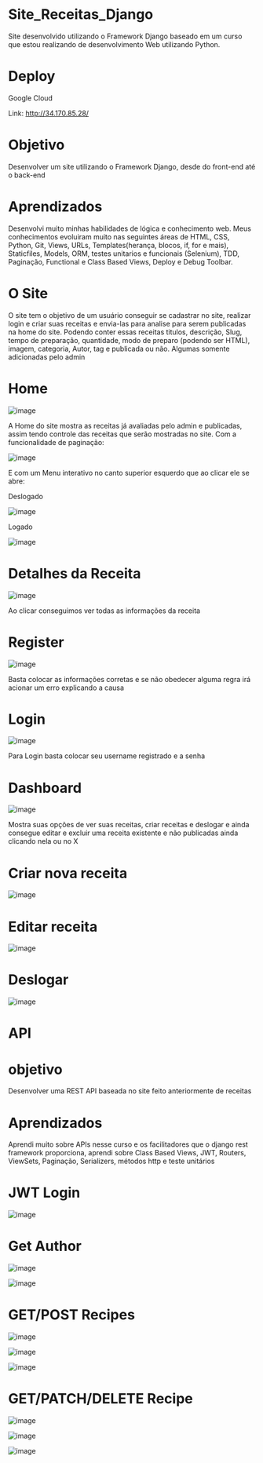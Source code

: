 # Site_Receitas_Django
Site desenvolvido utilizando o Framework Django baseado em um curso que estou realizando de desenvolvimento Web utilizando Python.

# Deploy

Google Cloud

Link: http://34.170.85.28/

# Objetivo
Desenvolver um site utilizando o Framework Django, desde do front-end até o back-end

# Aprendizados
Desenvolvi muito minhas habilidades de lógica e conhecimento web. Meus conhecimentos evoluiram muito nas seguintes áreas de HTML, CSS, Python, Git, Views, URLs, Templates(herança, blocos, if, for e mais), Staticfiles, Models, ORM, testes unitarios e funcionais (Selenium), TDD, Paginação, Functional e Class Based Views, Deploy e Debug Toolbar.

# O Site
O site tem o objetivo de um usuário conseguir se cadastrar no site, realizar login e criar suas receitas e envia-las para analise para serem publicadas na home do site. Podendo conter essas receitas titulos, descrição, Slug, tempo de preparação, quantidade, modo de preparo (podendo ser HTML), imagem, categoria, Autor, tag e publicada ou não. Algumas somente adicionadas pelo admin

# Home 

![image](https://user-images.githubusercontent.com/94979678/211163475-d6628e81-771c-48d4-b5f0-f15a75919900.png)

A Home do site mostra as receitas já avaliadas pelo admin e publicadas, assim tendo controle das receitas que serão mostradas no site. Com a funcionalidade de paginação:

![image](https://user-images.githubusercontent.com/94979678/211163553-c01ca796-d7dc-4aa3-8fe9-2548a6f764d0.png)

E com um Menu interativo no canto superior esquerdo que ao clicar ele se abre:

Deslogado

![image](https://user-images.githubusercontent.com/94979678/211163801-6f49ff6c-618a-4333-99de-ace3878cbaf3.png)

Logado

![image](https://user-images.githubusercontent.com/94979678/211163823-7cabd5bc-b46f-4b3c-950c-6cfe9ea01242.png)

# Detalhes da Receita

![image](https://user-images.githubusercontent.com/94979678/211164137-1583b56a-383b-4b1e-acfc-6da8ea46716f.png)

Ao clicar conseguimos ver todas as informações da receita

# Register

![image](https://user-images.githubusercontent.com/94979678/211163670-34d8f476-7673-426c-9b18-f659fb64bd7c.png)

Basta colocar as informações corretas e se não obedecer alguma regra irá acionar um erro explicando a causa


# Login

![image](https://user-images.githubusercontent.com/94979678/211163640-4032aa50-dc08-4121-87e5-7b05e193e9cf.png)

Para Login basta colocar seu username registrado e a senha

# Dashboard

![image](https://user-images.githubusercontent.com/94979678/211163929-738993f0-f18a-439b-9929-d8b64a32feb0.png)

Mostra suas opções de ver suas receitas, criar receitas e deslogar e ainda consegue editar e excluir uma receita existente e não publicadas ainda clicando nela ou no X

# Criar nova receita

![image](https://user-images.githubusercontent.com/94979678/211163946-4eaab35e-2c08-4e10-915d-19540bb16151.png)

# Editar receita

![image](https://user-images.githubusercontent.com/94979678/211163968-a8db7b02-0b5b-4407-9043-846188305126.png)

# Deslogar

![image](https://user-images.githubusercontent.com/94979678/211163977-f20a40bd-94e2-4d8c-8736-a70b209d69de.png)

# API

# objetivo
Desenvolver uma REST API baseada no site feito anteriormente de receitas

# Aprendizados
Aprendi muito sobre APIs nesse curso e os facilitadores que o django rest framework proporciona, aprendi sobre Class Based Views, JWT, Routers, ViewSets, Paginação, Serializers, métodos http e teste unitários

# JWT Login

![image](https://user-images.githubusercontent.com/94979678/212483480-0202b1bd-d4b8-4152-b1ee-e860e360ecdd.png)

# Get Author

![image](https://user-images.githubusercontent.com/94979678/212483313-c2974c14-b46f-4c6b-bc1d-9bf3dd2a0e96.png)

![image](https://user-images.githubusercontent.com/94979678/212483323-99bad28e-0872-449c-ab2c-c5fc6cf2a3bb.png)

# GET/POST Recipes

![image](https://user-images.githubusercontent.com/94979678/212483341-2374bda7-ec85-42bb-a4e9-a12eae6374a6.png)

![image](https://user-images.githubusercontent.com/94979678/212483364-8521a170-a48b-442b-a9e7-96a00131f82e.png)

![image](https://user-images.githubusercontent.com/94979678/212483356-80d7485d-22bf-4742-9d8f-246075dc32d2.png)

# GET/PATCH/DELETE Recipe

![image](https://user-images.githubusercontent.com/94979678/212483381-35b51c28-b213-49dc-b2da-face63759fa0.png)

![image](https://user-images.githubusercontent.com/94979678/212483387-e3e8a802-1fa3-48d0-a989-bf2f8be08118.png)

![image](https://user-images.githubusercontent.com/94979678/212483400-579d3643-77f1-4909-8839-7c28ec0a8385.png)





